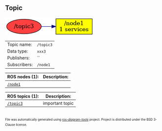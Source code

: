 <!--
File was automatically generated using 'ros-diagram-tools' project.
Project is distributed under the BSD 3-Clause license.
-->

## Topic

[![/topic3](t__topic3.png "/topic3")](t__topic3.png)

|     |     |
| --- | --- |
| Topic name: | `/topic3` |
| Data type: | `xxx3` |
| Publishers: | `` |
| Subscribers: | `/node1` |


| ROS nodes (1): | Description: |
| -------------- | ------------ |
| [`/node1`](n__node1.html) |  |

| ROS topics (1): | Description: |
| --------------- | ------------ |
| [`/topic3`](t__topic3.html) | important topic |


</br>
<font size="1">
File was automatically generated using <a href="https://github.com/anetczuk/ros-diagram-tools"><i>ros-diagram-tools</i></a> project.
Project is distributed under the BSD 3-Clause license.
</font>
